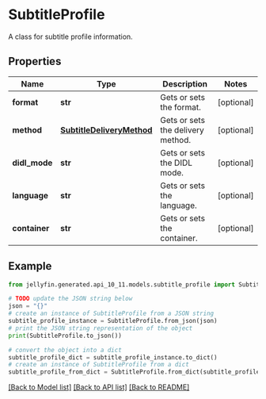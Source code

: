 # SubtitleProfile

A class for subtitle profile information.

## Properties

Name | Type | Description | Notes
------------ | ------------- | ------------- | -------------
**format** | **str** | Gets or sets the format. | [optional] 
**method** | [**SubtitleDeliveryMethod**](SubtitleDeliveryMethod.md) | Gets or sets the delivery method. | [optional] 
**didl_mode** | **str** | Gets or sets the DIDL mode. | [optional] 
**language** | **str** | Gets or sets the language. | [optional] 
**container** | **str** | Gets or sets the container. | [optional] 

## Example

```python
from jellyfin.generated.api_10_11.models.subtitle_profile import SubtitleProfile

# TODO update the JSON string below
json = "{}"
# create an instance of SubtitleProfile from a JSON string
subtitle_profile_instance = SubtitleProfile.from_json(json)
# print the JSON string representation of the object
print(SubtitleProfile.to_json())

# convert the object into a dict
subtitle_profile_dict = subtitle_profile_instance.to_dict()
# create an instance of SubtitleProfile from a dict
subtitle_profile_from_dict = SubtitleProfile.from_dict(subtitle_profile_dict)
```
[[Back to Model list]](README.md#documentation-for-models) [[Back to API list]](README.md#documentation-for-api-endpoints) [[Back to README]](README.md)


